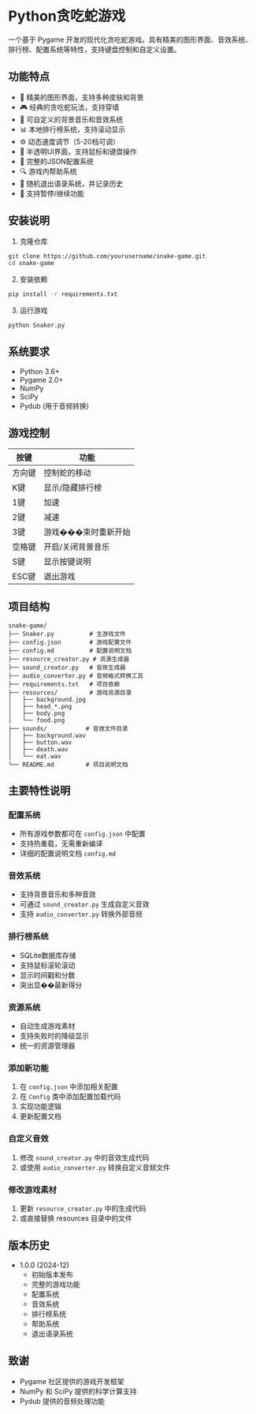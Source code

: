 # Python贪吃蛇游戏

一个基于 Pygame 开发的现代化贪吃蛇游戏。具有精美的图形界面、音效系统、排行榜、配置系统等特性，支持键盘控制和自定义设置。

## 功能特点

- 🐍 精美的图形界面，支持多种皮肤和背景
- 🎮 经典的贪吃蛇玩法，支持穿墙
- 🎵 可自定义的背景音乐和音效系统
- 📊 本地排行榜系统，支持滚动显示
- ⚙️ 动态速度调节（5-20档可调）
- 🎨 半透明UI界面，支持鼠标和键盘操作
- 💾 完整的JSON配置系统
- 🔍 游戏内帮助系统
- 📝 随机退出语录系统，并记录历史
- 🎯 支持暂停/继续功能

## 安装说明

1. 克隆仓库

```bash
git clone https://github.com/yourusername/snake-game.git
cd snake-game
```

2. 安装依赖

```bash
pip install -r requirements.txt
```

3. 运行游戏

```bash
python Snaker.py
```

## 系统要求

- Python 3.6+
- Pygame 2.0+
- NumPy
- SciPy
- Pydub (用于音频转换)

## 游戏控制

| 按键 | 功能 |
|------|------|
| 方向键 | 控制蛇的移动 |
| K键 | 显示/隐藏排行榜 |
| 1键 | 加速 |
| 2键 | 减速 |
| 3键 | 游戏���束时重新开始 |
| 空格键 | 开启/关闭背景音乐 |
| S键 | 显示按键说明 |
| ESC键 | 退出游戏 |

## 项目结构

```
snake-game/
├── Snaker.py          # 主游戏文件
├── config.json        # 游戏配置文件
├── config.md          # 配置说明文档
├── resource_creator.py # 资源生成器
├── sound_creator.py   # 音效生成器
├── audio_converter.py # 音频格式转换工具
├── requirements.txt   # 项目依赖
├── resources/         # 游戏资源目录
│   ├── background.jpg
│   ├── head_*.png
│   ├── body.png
│   └── food.png
├── sounds/           # 音效文件目录
│   ├── background.wav
│   ├── button.wav
│   ├── death.wav
│   └── eat.wav
└── README.md         # 项目说明文档
```


## 主要特性说明

### 配置系统

- 所有游戏参数都可在 `config.json` 中配置
- 支持热重载，无需重新编译
- 详细的配置说明文档 `config.md`

### 音效系统

- 支持背景音乐和多种音效
- 可通过 `sound_creator.py` 生成自定义音效
- 支持 `audio_converter.py` 转换外部音频

### 排行榜系统

- SQLite数据库存储
- 支持鼠标滚轮滚动
- 显示时间戳和分数
- 突出显��最新得分

### 资源系统

- 自动生成游戏素材
- 支持失败时的降级显示
- 统一的资源管理器

### 添加新功能

1. 在 `config.json` 中添加相关配置
2. 在 `Config` 类中添加配置加载代码
3. 实现功能逻辑
4. 更新配置文档

### 自定义音效

1. 修改 `sound_creator.py` 中的音效生成代码
2. 或使用 `audio_converter.py` 转换自定义音频文件

### 修改游戏素材

1. 更新 `resource_creator.py` 中的生成代码
2. 或直接替换 resources 目录中的文件

## 版本历史

- 1.0.0 (2024-12)
  - 初始版本发布
  - 完整的游戏功能
  - 配置系统
  - 音效系统
  - 排行榜系统
  - 帮助系统
  - 退出语录系统


## 致谢

- Pygame 社区提供的游戏开发框架
- NumPy 和 SciPy 提供的科学计算支持
- Pydub 提供的音频处理功能
